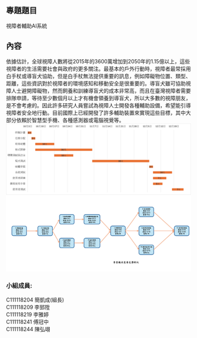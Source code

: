 ## 專題題目
視障者輔助AI系統 

## 內容

依據估計，全球視障人數將從2015年的3600萬增加到2050年的1.15億以上，這些視障者的生活需要社會與政府的更多關注。最基本的戶外行動時，視障者最常採用白手杖或導盲犬協助，但是白手杖無法提供重要的訊息，例如障礙物位置、類型、距離，這些資訊對於視障者的環境感知和移動安全是很重要的。導盲犬雖可協助視障人士避開障礙物，然而飼養和訓練導盲犬的成本非常高，而且在臺灣視障者需要排隊申請，等待至少數個月以上才有機會領養到導盲犬，所以大多數的視障朋友，是不會考慮的。因此許多研究人員嘗試為視障人士開發各種輔助設備，希望能引導視障者安全地行動。目前國際上已經開發了許多輔助裝置來實現這些目標，其中大部分依賴於智慧型手機、各種感測器或電腦視覺等。
![gantt](images/gantt.png)
![taskbox](images/taskbox.png)

### 小組成員:
C111118204 簡凱成(組長)  
C111118209 李郅陞  
C111118219 李雅婷  
C111118241 傅冠中  
C111118244 陳弘翊  
